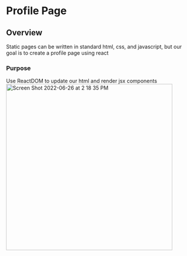 # Profile Page
## Overview
Static pages can be written in standard html, css, and javascript, but our goal is to create a profile page using react
### Purpose
Use ReactDOM to update our html and render jsx components <br />
<img width="452" alt="Screen Shot 2022-06-26 at 2 18 35 PM" src="https://user-images.githubusercontent.com/79609464/175832365-d27c164f-0aaf-4eb2-ae27-e36a72b91b24.png">

